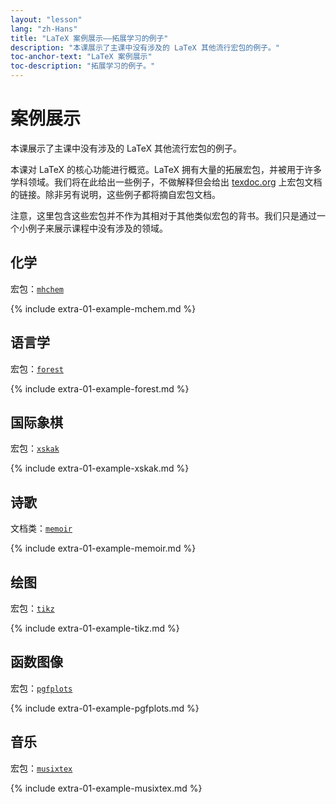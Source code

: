 ```yaml
---
layout: "lesson"
lang: "zh-Hans"
title: "LaTeX 案例展示——拓展学习的例子"
description: "本课展示了主课中没有涉及的 LaTeX 其他流行宏包的例子。"
toc-anchor-text: "LaTeX 案例展示"
toc-description: "拓展学习的例子。"
---
```


# 案例展示

<span
  class="summary">本课展示了主课中没有涉及的 LaTeX 其他流行宏包的例子。</span>

本课对 LaTeX 的核心功能进行概览。LaTeX 拥有大量的拓展宏包，并被用于许多学科领域。我们将在此给出一些例子，不做解释但会给出 [texdoc.org](https://texdoc.org) 上宏包文档的链接。除非另有说明，这些例子都将摘自宏包文档。

<p
  class="hint">注意，这里包含这些宏包并不作为其相对于其他类似宏包的背书。我们只是通过一个小例子来展示课程中没有涉及的领域。</p>

## 化学

宏包：[`mhchem`](https://texdoc.org/pkg/mhchem)

{% include extra-01-example-mchem.md %}

## 语言学

宏包：[`forest`](https://texdoc.org/pkg/forest)

{% include extra-01-example-forest.md %}

## 国际象棋

<!-- not 2017 -->
宏包：[`xskak`](https://texdoc.org/pkg/xskak)

{% include extra-01-example-xskak.md %}


## 诗歌

文档类：[`memoir`](https://texdoc.org/pkg/memoir)

{% include extra-01-example-memoir.md %}


## 绘图
<!-- not 2017 -->
宏包：[`tikz`](https://texdoc.org/pkg/tikz)


{% include extra-01-example-tikz.md %}


## 函数图像

宏包：[`pgfplots`](https://texdoc.org/pkg/pgfplots)


{% include extra-01-example-pgfplots.md %}


## 音乐

宏包：[`musixtex`](https://texdoc.org/pkg/musixtex)



{% include extra-01-example-musixtex.md %}
